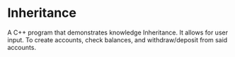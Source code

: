 # Inheritance
A C++ program that demonstrates knowledge Inheritance. It allows for user input. To create accounts, check balances, and withdraw/deposit from said accounts.
